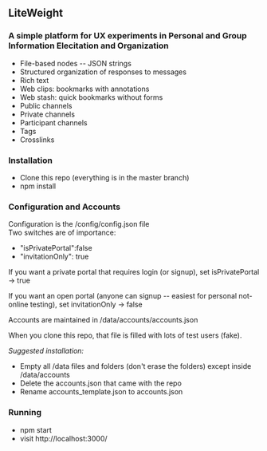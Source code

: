 ## LiteWeight
### A simple platform for UX experiments in Personal and Group Information Elecitation and Organization

* File-based nodes -- JSON strings
* Structured organization of responses to messages
* Rich text
* Web clips: bookmarks with annotations
* Web stash: quick bookmarks without forms
* Public channels
* Private channels
* Participant channels
* Tags
* Crosslinks

### Installation

* Clone this repo (everything is in the master branch)
* npm install

### Configuration and Accounts

Configuration is the /config/config.json file<br/>
Two switches are of importance:

* "isPrivatePortal":false
* "invitationOnly": true

If you want a private portal that requires login (or signup), set isPrivatePortal -> true

If you want an open portal (anyone can signup -- easiest for personal not-online testing), set invitationOnly -> false

Accounts are maintained in /data/accounts/accounts.json

When you clone this repo, that file is filled with lots of test users (fake).

*Suggested installation:*<br/>
* Empty all /data files and folders (don't erase the folders) except inside /data/accounts
* Delete the accounts.json that came with the repo
* Rename accounts_template.json to accounts.json

### Running
* npm start
* visit http://localhost:3000/


